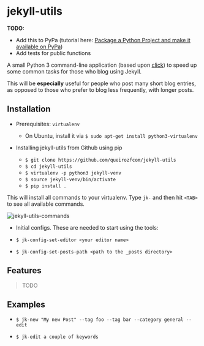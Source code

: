 jekyll-utils
=======

**TODO:** 
  - Add this to PyPa (tutorial here: [Package a Python Project and make it available on PyPa](https://queirozf.com/entries/package-a-python-project-and-make-it-available-via-pip-install-simple-example))
  - Add tests for public functions 

A small Python 3 command-line application (based upon [click](http://click.pocoo.org/6/)) to speed up some common tasks for those who blog using Jekyll.

This will be **especially** useful for people who post many short blog entries, as opposed to those who prefer to blog less frequently, with longer posts.

## Installation

- Prerequisites: `virtualenv`

  - On Ubuntu, install it via `$ sudo apt-get install python3-virtualenv`

- Installing jekyll-utils from Github using pip

  - `$ git clone https://github.com/queirozfcom/jekyll-utils`
  - `$ cd jekyll-utils`
  - `$ virtualenv -p python3 jekyll-venv`
  - `$ source jekyll-venv/bin/activate`
  - `$ pip install .`

 This will install all commands to your virtualenv. Type `jk-` and then hit `<TAB>` to see all available commands.

  ![jekyll-utils-commands](https://i.imgur.com/f1sF6Iq.gif)

- Initial configs. These are needed to start using the tools:

 - `$ jk-config-set-editor <your editor name>`
 - `$ jk-config-set-posts-path <path to the _posts directory>`

## Features

> TODO

## Examples

- `$ jk-new "My new Post" --tag foo --tag bar --category general --edit`

- `$ jk-edit a couple of keywords`


